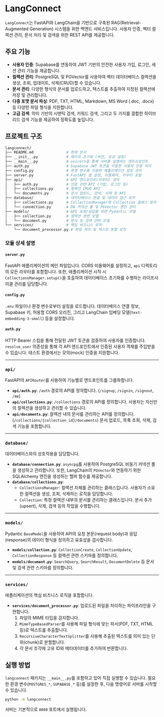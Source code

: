 # LangConnect

`LangConnect`는 FastAPI와 LangChain을 기반으로 구축된 RAG(Retrieval-Augmented Generation) 시스템을 위한 백엔드 서비스입니다. 사용자 인증, 벡터 컬렉션 관리, 문서 처리 및 검색을 위한 REST API를 제공합니다.

## 주요 기능

- **사용자 인증**: Supabase를 연동하여 JWT 기반의 안전한 사용자 가입, 로그인, 세션 관리 기능을 제공합니다.
- **컬렉션 관리**: PostgreSQL 및 PGVector를 사용하여 벡터 데이터베이스 컬렉션을 생성, 조회, 업데이트, 삭제(CRUD)할 수 있습니다.
- **문서 관리**: 다양한 형식의 문서를 업로드하고, 텍스트를 추출하여 지정된 컬렉션에 저장 및 관리합니다.
- **다중 포맷 문서 파싱**: PDF, TXT, HTML, Markdown, MS Word (.doc, .docx) 등 다양한 파일 형식을 지원합니다.
- **고급 검색**: 의미 기반의 시맨틱 검색, 키워드 검색, 그리고 두 가지를 결합한 하이브리드 검색 기능을 제공하여 정확도를 높입니다.

## 프로젝트 구조

```bash
langconnect/
├── README.md               # 현재 문서
├── __init__.py             # 패키지 초기화 (버전, 로깅 설정)
├── __main__.py             # uvicorn을 통해 서버를 실행하는 엔트리포인트
├── auth.py                 # Supabase JWT 토큰을 이용한 사용자 인증 처리
├── config.py               # 환경 변수를 이용한 애플리케이션 설정 관리
├── server.py               # FastAPI 앱 설정, 미들웨어, 라우터 포함
├── api/                    # API 엔드포인트(라우터) 정의
│   ├── auth.py             # 인증 관련 API (가입, 로그인 등)
│   ├── collections.py      # 컬렉션 CRUD API
│   └── documents.py        # 문서 업로드, 검색, 삭제 등 API
├── database/               # 데이터베이스 연결 및 데이터 접근 로직
│   ├── collections.py      # CollectionManager와 Collection 클래스 정의
│   └── connection.py       # DB 커넥션 풀 및 PGVector 엔진 관리
├── models/                 # API 요청/응답을 위한 Pydantic 모델
│   ├── collection.py       # 컬렉션 관련 모델
│   └── document.py         # 문서 및 검색 관련 모델
└── services/               # 핵심 비즈니스 로직
    └── document_processor.py # 파일 처리 및 텍스트 분할 로직
```

### 모듈 상세 설명

#### `server.py`
FastAPI 애플리케이션의 메인 파일입니다. CORS 미들웨어를 설정하고, `api` 디렉토리의 모든 라우터를 포함합니다. 또한, 애플리케이션 시작 시 `CollectionsManager.setup()`을 호출하여 데이터베이스 초기화를 수행하는 라이프사이클 관리를 담당합니다.

#### `config.py`
`.env` 파일이나 환경 변수로부터 설정을 로드합니다. 데이터베이스 연결 정보, Supabase 키, 허용할 CORS 오리진, 그리고 LangChain 임베딩 모델(`text-embedding-3-small`) 등을 설정합니다.

#### `auth.py`
HTTP Bearer 스킴을 통해 전달된 JWT 토큰을 검증하여 사용자를 인증합니다. `resolve_user` 의존성을 통해 각 API 엔드포인트에서 인증된 사용자 객체를 주입받을 수 있습니다. 테스트 환경에서는 모의(mock) 인증을 지원합니다.

---

### `api/`
FastAPI의 `APIRouter`를 사용하여 기능별로 엔드포인트를 그룹화합니다.

- **`api/auth.py`**: `/auth` 경로의 API를 정의합니다. (`/signup`, `/signin`, `/signout`, `/me`)
- **`api/collections.py`**: `/collections` 경로의 API를 정의합니다. 사용자는 자신만의 컬렉션을 생성하고 관리할 수 있습니다.
- **`api/documents.py`**: 컬렉션 내의 문서를 관리하는 API를 정의합니다. (`/collections/{collection_id}/documents`) 문서 업로드, 목록 조회, 삭제, 검색 기능을 포함합니다.

---

### `database/`
데이터베이스와의 상호작용을 담당합니다.

- **`database/connection.py`**: `asyncpg`를 사용하여 PostgreSQL 비동기 커넥션 풀을 생성하고 관리합니다. 또한, LangChain의 `PGVector`와 연동하기 위한 SQLAlchemy 엔진을 생성하는 헬퍼 함수를 제공합니다.
- **`database/collections.py`**:
  - `CollectionsManager`: 컬렉션 자체를 관리하는 클래스입니다. 사용자가 소유한 컬렉션을 생성, 조회, 삭제하는 로직을 담당합니다.
  - `Collection`: 특정 컬렉션 내부의 문서를 관리하는 클래스입니다. 문서 추가(upsert), 삭제, 검색 등의 작업을 수행합니다.

---

### `models/`
Pydantic `BaseModel`을 사용하여 API의 요청 본문(request body)과 응답(response)의 데이터 형식을 정의하고 유효성을 검사합니다.

- **`models/collection.py`**: `CollectionCreate`, `CollectionUpdate`, `CollectionResponse` 등 컬렉션 관련 스키마를 정의합니다.
- **`models/document.py`**: `SearchQuery`, `SearchResult`, `DocumentDelete` 등 문서 및 검색 관련 스키마를 정의합니다.

---

### `services/`
애플리케이션의 핵심 비즈니스 로직을 포함합니다.

- **`services/document_processor.py`**: 업로드된 파일을 처리하는 파이프라인을 구현합니다.
  1. 파일의 MIME 타입을 감지합니다.
  2. `MimeTypeBasedParser`를 사용해 파일 형식에 맞는 파서(PDF, TXT, HTML 등)로 텍스트를 추출합니다.
  3. `RecursiveCharacterTextSplitter`를 사용해 추출된 텍스트를 의미 있는 단위(chunk)로 분할합니다.
  4. 각 문서 조각에 고유 ID와 메타데이터를 추가하여 반환합니다.

## 실행 방법

`langconnect` 패키지는 `__main__.py`를 포함하고 있어 직접 실행할 수 있습니다. 필요한 환경 변수(`POSTGRES_*`, `SUPABASE_*` 등)를 설정한 후, 다음 명령어로 서버를 시작할 수 있습니다.

```bash
python -m langconnect
```

서버는 기본적으로 `8080` 포트에서 실행됩니다.
